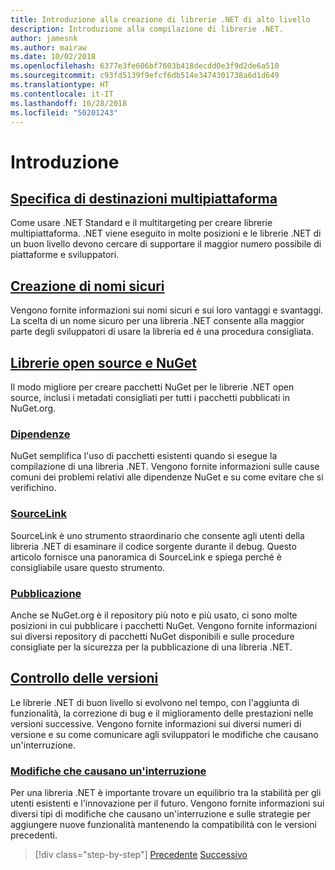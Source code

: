 ```yaml
---
title: Introduzione alla creazione di librerie .NET di alto livello
description: Introduzione alla compilazione di librerie .NET.
author: jamesnk
ms.author: mairaw
ms.date: 10/02/2018
ms.openlocfilehash: 6377e3fe606bf7603b418decdd0e3f9d2de6a510
ms.sourcegitcommit: c93fd5139f9efcf6db514e3474301738a6d1d649
ms.translationtype: HT
ms.contentlocale: it-IT
ms.lasthandoff: 10/28/2018
ms.locfileid: "50201243"
---
```

# <a name="get-started"></a>Introduzione

## <a name="cross-platform-targetingcross-platform-targetingmd"></a>[Specifica di destinazioni multipiattaforma](./cross-platform-targeting.md)

Come usare .NET Standard e il multitargeting per creare librerie multipiattaforma. .NET viene eseguito in molte posizioni e le librerie .NET di un buon livello devono cercare di supportare il maggior numero possibile di piattaforme e sviluppatori.

## <a name="strong-namingstrong-namingmd"></a>[Creazione di nomi sicuri](./strong-naming.md)

Vengono fornite informazioni sui nomi sicuri e sui loro vantaggi e svantaggi. La scelta di un nome sicuro per una libreria .NET consente alla maggior parte degli sviluppatori di usare la libreria ed è una procedura consigliata.

## <a name="nuget-and-open-source-librariesnugetmd"></a>[Librerie open source e NuGet](./nuget.md)

Il modo migliore per creare pacchetti NuGet per le librerie .NET open source, inclusi i metadati consigliati per tutti i pacchetti pubblicati in NuGet.org.

### <a name="dependenciesdependenciesmd"></a>[Dipendenze](./dependencies.md)

NuGet semplifica l'uso di pacchetti esistenti quando si esegue la compilazione di una libreria .NET. Vengono fornite informazioni sulle cause comuni dei problemi relativi alle dipendenze NuGet e su come evitare che si verifichino.

### <a name="sourcelinksourcelinkmd"></a>[SourceLink](./sourcelink.md)

SourceLink è uno strumento straordinario che consente agli utenti della libreria .NET di esaminare il codice sorgente durante il debug. Questo articolo fornisce una panoramica di SourceLink e spiega perché è consigliabile usare questo strumento.

### <a name="publishingpublish-nuget-packagemd"></a>[Pubblicazione](./publish-nuget-package.md)

Anche se NuGet.org è il repository più noto e più usato, ci sono molte posizioni in cui pubblicare i pacchetti NuGet. Vengono fornite informazioni sui diversi repository di pacchetti NuGet disponibili e sulle procedure consigliate per la sicurezza per la pubblicazione di una libreria .NET.

## <a name="versioningversioningmd"></a>[Controllo delle versioni](./versioning.md)

Le librerie .NET di buon livello si evolvono nel tempo, con l'aggiunta di funzionalità, la correzione di bug e il miglioramento delle prestazioni nelle versioni successive. Vengono fornite informazioni sui diversi numeri di versione e su come comunicare agli sviluppatori le modifiche che causano un'interruzione.

### <a name="breaking-changesbreaking-changesmd"></a>[Modifiche che causano un'interruzione](./breaking-changes.md)

Per una libreria .NET è importante trovare un equilibrio tra la stabilità per gli utenti esistenti e l'innovazione per il futuro. Vengono fornite informazioni sui diversi tipi di modifiche che causano un'interruzione e sulle strategie per aggiungere nuove funzionalità mantenendo la compatibilità con le versioni precedenti.

>[!div class="step-by-step"]
[Precedente](./index.md)
[Successivo](./cross-platform-targeting.md)
